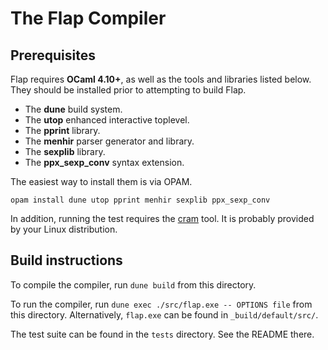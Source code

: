 # The Flap Compiler

## Prerequisites

Flap requires **OCaml 4.10+**, as well as the tools and libraries listed
below. They should be installed prior to attempting to build Flap.

- The **dune** build system.
- The **utop** enhanced interactive toplevel.
- The **pprint** library.
- The **menhir** parser generator and library.
- The **sexplib** library.
- The **ppx_sexp_conv** syntax extension.

The easiest way to install them is via OPAM.

``
opam install dune utop pprint menhir sexplib ppx_sexp_conv
``

In addition, running the test requires the [cram](https://bitheap.org/cram/)
tool. It is probably provided by your Linux distribution.

## Build instructions

To compile the compiler, run `dune build` from this directory.

To run the compiler, run `dune exec ./src/flap.exe -- OPTIONS file` from this
directory. Alternatively, `flap.exe` can be found in `_build/default/src/`.

The test suite can be found in the `tests` directory. See the README there.
